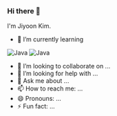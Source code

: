 ### Hi there 👋

I'm Jiyoon Kim.

- 🌱 I’m currently learning 
<img alt="Java" src ="https://img.shields.io/badge/Java-007396.svg?&style=for-the-badge&logo=Java&logoColor=white"/>
<img alt="Java" src ="https://img.shields.io/badge/HTML-E34F26.svg?&style=for-the-badge&logo=HTML5&logoColor=white"/>

- 👯 I’m looking to collaborate on ...
- 🤔 I’m looking for help with ...
- 💬 Ask me about ...
- 📫 How to reach me: ...
- 😄 Pronouns: ...
- ⚡ Fun fact: ...

